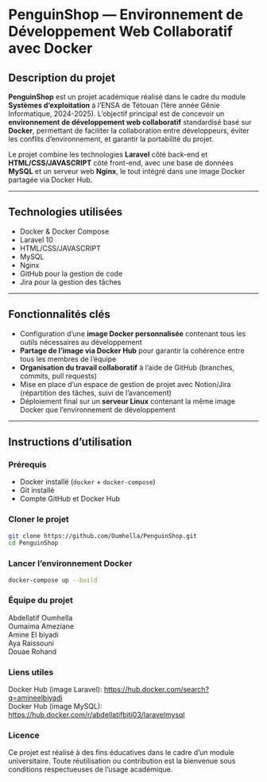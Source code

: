 #  PenguinShop — Environnement de Développement Web Collaboratif avec Docker

##  Description du projet

**PenguinShop** est un projet académique réalisé dans le cadre du module **Systèmes d’exploitation** à l’ENSA de Tétouan (1ère année Génie Informatique, 2024-2025). L’objectif principal est de concevoir un **environnement de développement web collaboratif** standardisé basé sur **Docker**, permettant de faciliter la collaboration entre développeurs, éviter les conflits d’environnement, et garantir la portabilité du projet.

Le projet combine les technologies **Laravel** côté back-end et **HTML/CSS/JAVASCRIPT** côté front-end, avec une base de données **MySQL** et un serveur web **Nginx**, le tout intégré dans une image Docker partagée via Docker Hub.

---

##  Technologies utilisées

-  Docker & Docker Compose
-  Laravel 10
-  HTML/CSS/JAVASCRIPT
-  MySQL
-  Nginx
-  GitHub pour la gestion de code
-  Jira pour la gestion des tâches

---

##  Fonctionnalités clés

- Configuration d’une **image Docker personnalisée** contenant tous les outils nécessaires au développement
- **Partage de l’image via Docker Hub** pour garantir la cohérence entre tous les membres de l’équipe
- **Organisation du travail collaboratif** à l’aide de GitHub (branches, commits, pull requests)
- Mise en place d’un espace de gestion de projet avec Notion/Jira (répartition des tâches, suivi de l’avancement)
- Déploiement final sur un **serveur Linux** contenant la même image Docker que l’environnement de développement

---

##  Instructions d’utilisation

###  Prérequis

- Docker installé (`docker` + `docker-compose`)
- Git installé
- Compte GitHub et Docker Hub

###  Cloner le projet

```bash
git clone https://github.com/Oumhella/PenguinShop.git
cd PenguinShop
```
###  Lancer l’environnement Docker
```bash
docker-compose up --build
```
###  Équipe du projet
Abdellatif Oumhella  
Oumaima Ameziane  
Amine El biyadi  
Aya Raissouni  
Douae Rohand

###  Liens utiles
Docker Hub (image Laravel): https://hub.docker.com/search?q=amineelbiyadi  
Docker Hub (image MySQL): https://hub.docker.com/r/abdellatifbiti03/laravelmysql

###  Licence
Ce projet est réalisé à des fins éducatives dans le cadre d’un module universitaire. Toute réutilisation ou contribution est la bienvenue sous conditions respectueuses de l’usage académique.
